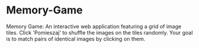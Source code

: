 # Memory-Game
Memory Game: An interactive web application featuring a grid of image tiles. Click 'Pomieszaj' to shuffle the images on the tiles randomly. Your goal is to match pairs of identical images by clicking on them. 
